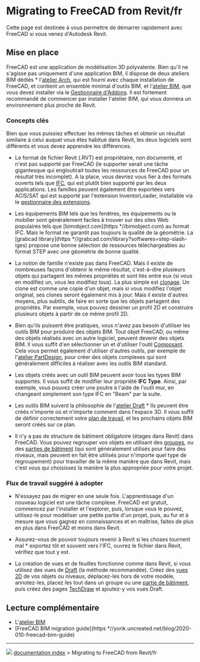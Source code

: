 # Migrating to FreeCAD from Revit/fr
Cette page est destinée à vous permettre de démarrer rapidement avec FreeCAD si vous venez d\'Autodesk Revit.

## Mise en place 

FreeCAD est une application de modélisation 3D polyvalente. Bien qu\'il ne s\'agisse pas uniquement d\'une application BIM, il dispose de deux ateliers BIM dédiés    * l\'[atelier Arch](Arch_Workbench/fr.md), qui est fourni avec chaque installation de FreeCAD, et contient un ensemble minimal d\'outils BIM, et l\'[atelier BIM](BIM_Workbench/fr.md), que vous devez installer via le [Gestionnaire d\'Addons](Std_AddonMgr/fr.md). Il est fortement recommandé de commencer par installer l\'atelier BIM, qui vous donnera un environnement plus proche de Revit.

### Concepts clés 

Bien que vous puissiez effectuer les mêmes tâches et obtenir un résultat similaire à celui auquel vous êtes habitué dans Revit, les deux logiciels sont différents et vous devez apprendre les différences.

-   Le format de fichier Revit (.RVT) est propriétaire, non documenté, et n\'est pas supporté par FreeCAD (le supporter serait une tâche gigantesque qui engloutirait toutes les ressources de FreeCAD pour un résultat très incomplet). A la place, vous devriez vous fier à des formats ouverts tels que [IFC](Arch_IFC/fr.md), qui est plutôt bien supporté par les deux applications. Les familles peuvent également être exportées vers ACIS/SAT qui est supporté par l\'extension InventorLoader, installable via le [gestionnaire des extensions](Std_AddonMgr/fr.md).

-   Les équipements BIM tels que les fenêtres, les équipements ou le mobilier sont généralement faciles à trouver sur des sites Web populaires tels que [bimobject.com](https   *//bimobject.com) au format IFC. Mais le format ne garantit pas toujours la qualité de la géométrie. La [grabcad library](https   *//grabcad.com/library?softwares=step-slash-iges) propose une bonne sélection de ressources téléchargeables au format STEP avec une géométrie de bonne qualité.

-   La notion de famille n\'existe pas dans FreeCAD. Mais il existe de nombreuses façons d\'obtenir le même résultat, c\'est-à-dire plusieurs objets qui partagent les mêmes propriétés et sont liés entre eux (si vous en modifiez un, vous les modifiez tous). La plus simple est [clonage](Draft_Clone/fr.md). Un clone est comme une copie d\'un objet, mais si vous modifiez l\'objet original, ses clones seront également mis à jour. Mais il existe d\'autres moyens, plus subtils, de faire en sorte que les objets partagent des propriétés. Par exemple, vous pouvez dessiner un profil 2D et construire plusieurs objets à partir de ce même profil 2D.

-   Bien qu\'ils puissent être pratiques, vous n\'avez pas besoin d\'utiliser les outils BIM pour produire des objets BIM. Tout objet FreeCAD, ou même des objets réalisés avec un autre logiciel, peuvent devenir des objets BIM. Il vous suffit d\'en sélectionner un et d\'utiliser l\'outil [Composant](Arch_Component/fr.md). Cela vous permet également d\'utiliser d\'autres outils, par exemple de l\'[atelier PartDesign](PartDesign_Workbench/fr.md), pour créer des objets complexes qui sont généralement difficiles à réaliser avec les outils BIM standard.

-   Les objets créés avec un outil BIM peuvent avoir tous les types BIM supportés. Il vous suffit de modifier leur propriété **IFC Type**. Ainsi, par exemple, vous pouvez créer une poutre à l\'aide de l\'outil mur, en changeant simplement son type IFC en \"Beam\" par la suite.

-   Les outils BIM suivent la philosophie de l\'[atelier Draft](Draft_Workbench/fr.md)    * Ils peuvent être créés n\'importe où et n\'importe comment dans l\'espace 3D. Il vous suffit de définir correctement votre [plan de travail](Draft_Snap_WorkingPlane/fr.md), et les prochains objets BIM seront créés sur ce plan.

-   Il n\'y a pas de structure de bâtiment obligatoire (étages dans Revit) dans FreeCAD. Vous pouvez regrouper vos objets en utilisant des [groupes](Std_Group/fr.md), ou des [parties de bâtiment](Arch_BuildingPart.md) (qui sont généralement utilisés pour faire des niveaux, mais peuvent en fait être utilisés pour n\'importe quel type de regroupement) pour travailler de la même manière que dans Revit, mais c\'est vous qui choisissez la manière la plus appropriée pour votre projet.

### Flux de travail suggéré à adopter 

-   N\'essayez pas de migrer en une seule fois. L\'apprentissage d\'un nouveau logiciel est une tâche complexe. FreeCAD est gratuit, commencez par l\'installer et l\'explorer, puis, lorsque vous le pouvez, utilisez-le pour modéliser une petite partie d\'un projet, puis, au fur et à mesure que vous gagnez en connaissances et en maîtrise, faites de plus en plus dans FreeCAD et moins dans Revit.

-   Assurez-vous de pouvoir toujours revenir à Revit si les choses tournent mal    * exportez tôt et souvent vers l\'IFC, ouvrez le fichier dans Revit, vérifiez que tout y est.

-   La création de vues et de feuilles fonctionne comme dans Revit, si vous utilisez des vues de [Draft](Draft_Workbench/fr.md) (la méthode recommandée). Créez des [vues 2D](Draft_Shape2DView/fr.md) de vos objets ou niveaux, déplacez-les hors de votre modèle, annotez-les, placez les tout dans un groupe ou une [partie de bâtiment](Arch_BuildingPart/fr.md), puis créez des pages [TechDraw](TechDraw_Workbench/fr.md) et ajoutez-y vos vues Draft.

## Lecture complémentaire 

-   L\'[atelier BIM](BIM_Workbench/fr.md)
-   [FreeCAD BIM migration guide](https   *//yorik.uncreated.net/blog/2020-010-freecad-bim-guide)



---
![](images/Right_arrow.png) [documentation index](../README.md) > Migrating to FreeCAD from Revit/fr
